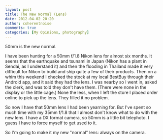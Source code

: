 ```yaml
---
layout: post
title: The New Normal (Lens)
date: 2012-04-02 20:20
author: coherentnoise
comments: true
categories: [My Opinions, photography]
---
```

50mm is the new normal.

I have been hunting for a 50mm f/1.8 Nikon lens for almost six months. It seems that the earthquake and tsunami in Japan (Nikon has a plant in Sendai, as I understand it) and then the flooding in Thailand made it very difficult for Nikon to build and ship quite a few of their products. Then on a whim this weekend I checked the stock at my local BestBuy through their Android app, and it said they had the lens. I was nearby so I went in, asked the clerk, and was told they don't have them. (There were none in the display or the little cage.) None the less, when I left the store I placed order online to pick up the lens. They filled it no problem.

So now I have that 50mm lens I had been yearning for. But I've spent so much time with my 35mm f/1.8 that I almost don't know what to do with the new lens. I have a DX format camera, so 50mm is a little bit telephoto. I guess I have to force myself to get used to it.

So I'm going to make it my new "normal" lens: always on the camera.
